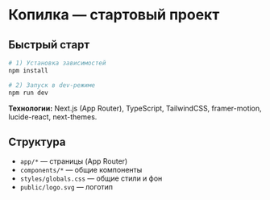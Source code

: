 # Копилка — стартовый проект

## Быстрый старт
```bash
# 1) Установка зависимостей
npm install

# 2) Запуск в dev-режиме
npm run dev
```

**Технологии:** Next.js (App Router), TypeScript, TailwindCSS, framer-motion, lucide-react, next-themes.

## Структура
- `app/*` — страницы (App Router)
- `components/*` — общие компоненты
- `styles/globals.css` — общие стили и фон
- `public/logo.svg` — логотип
